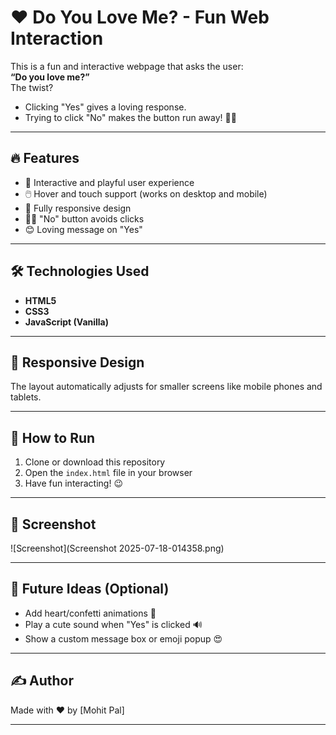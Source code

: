 # ❤️ Do You Love Me? - Fun Web Interaction

This is a fun and interactive webpage that asks the user:  
**“Do you love me?”**  
The twist?  
- Clicking "Yes" gives a loving response.  
- Trying to click "No" makes the button run away! 🏃‍♂️

---

## 🔥 Features

- 💖 Interactive and playful user experience
- 🖱️ Hover and touch support (works on desktop and mobile)
- 📱 Fully responsive design
- 🏃‍♂️ "No" button avoids clicks
- 😊 Loving message on "Yes"

---

## 🛠️ Technologies Used

- **HTML5**
- **CSS3**
- **JavaScript (Vanilla)**

---

## 📱 Responsive Design

The layout automatically adjusts for smaller screens like mobile phones and tablets.

---

## 📂 How to Run

1. Clone or download this repository
2. Open the `index.html` file in your browser
3. Have fun interacting! 😉

---

## 📸 Screenshot

![Screenshot](Screenshot 2025-07-18-014358.png)  


---

## 🎉 Future Ideas (Optional)

- Add heart/confetti animations 🎊  
- Play a cute sound when "Yes" is clicked 🔊  
- Show a custom message box or emoji popup 😍  

---

## ✍️ Author

Made with ❤️ by [Mohit Pal]

---

